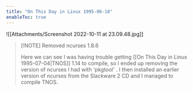 ```yaml
---
title: "On This Day in Linux 1995-06-18"
enableToc: true
---
```

![[Attachments/Screenshot 2022-10-11 at 23.09.48.jpg]]
> [!NOTE] Removed ncurses 1.8.6
> 
> Here we can see I was having trouble getting [[On This Day in Linux 1995-07-04|TNOS]] 1.14 to compile, so I ended up removing the version of ncurses I had with 'pkgtool' . I then installed an earlier version of ncurses from the Slackware 2 CD and I managed to compile TNOS.
